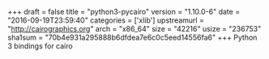 +++
draft = false
title = "python3-pycairo"
version = "1.10.0-6"
date = "2016-09-19T23:59:40"
categories = ['xlib']
upstreamurl = "http://cairographics.org"
arch = "x86_64"
size = "42216"
usize = "236753"
sha1sum = "70b4e931a295888b6dfdea7e6c0c5eed14556fa6"
+++
Python 3 bindings for cairo